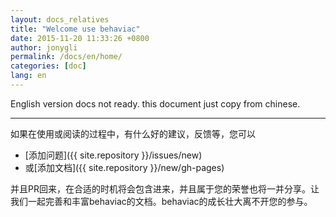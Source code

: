 ```yaml
---
layout: docs_relatives
title: "Welcome use behaviac"
date: 2015-11-20 11:33:26 +0800
author: jonygli
permalink: /docs/en/home/
categories: [doc]
lang: en
---
```


English version docs not ready. this document just copy from chinese.


 ------------------------
如果在使用或阅读的过程中，有什么好的建议，反馈等，您可以

- [添加问题]({{ site.repository }}/issues/new)
- 或[添加文档]({{ site.repository }}/new/gh-pages)

并且PR回来，在合适的时机将会包含进来，并且属于您的荣誉也将一并分享。让我们一起完善和丰富behaviac的文档。behaviac的成长壮大离不开您的参与。



